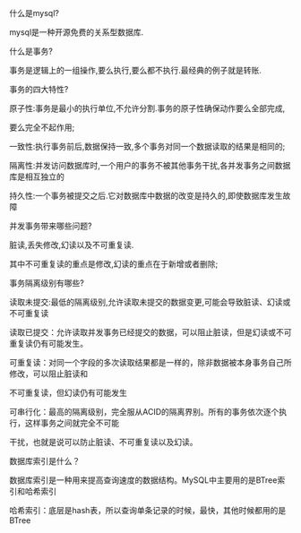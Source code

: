 什么是mysql?

mysql是一种开源免费的关系型数据库.

什么是事务?

事务是逻辑上的一组操作,要么执行,要么都不执行.最经典的例子就是转账.

事务的四大特性?

原子性:事务是最小的执行单位,不允许分割.事务的原子性确保动作要么全部完成,

要么完全不起作用;

一致性:执行事务前后,数据保持一致,多个事务对同一个数据读取的结果是相同的;

隔离性:并发访问数据库时,一个用户的事务不被其他事务干扰,各并发事务之间数据库是相互独立的

持久性:一个事务被提交之后.它对数据库中数据的改变是持久的,即使数据库发生故障



并发事务带来哪些问题?

脏读,丢失修改,幻读以及不可重复读.

其中不可重复读的重点是修改,幻读的重点在于新增或者删除;



事务隔离级别有哪些?

读取未提交:最低的隔离级别,允许读取未提交的数据变更,可能会导致脏读、幻读或不可重复读

读取已提交：允许读取并发事务已经提交的数据，可以阻止脏读，但是幻读或不可重复读仍有可能发生。

可重复读：对同一个字段的多次读取结果都是一样的，除非数据被本身事务自己所修改，可以阻止脏读和

不可重复读，但幻读仍有可能发生

可串行化：最高的隔离级别，完全服从ACID的隔离界别。所有的事务依次逐个执行，这样事务之间就完全不可能

干扰，也就是说可以防止脏读、不可重复读以及幻读。



数据库索引是什么？

数据库索引是一种用来提高查询速度的数据结构。MySQL中主要用的是BTree索引和哈希索引

哈希索引：底层是hash表，所以查询单条记录的时候，最快，其他时候都用的是BTree